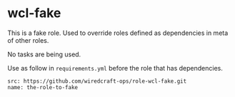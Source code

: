 wcl-fake
=========

This is a fake role. Used to override roles defined as dependencies in meta of other roles.

No tasks are being used.

Use as follow in `requirements.yml` before the role that has dependencies.

    src: https://github.com/wiredcraft-ops/role-wcl-fake.git
    name: the-role-to-fake